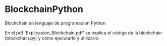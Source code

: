 # BlockchainPython
Blockchain en lenguaje de programación Python

En el pdf 'Explicacion_Blockchain.pdf' se explica el código de la blockchain (blockchain.py) y cómo ejecutarlo y utilizarlo.

